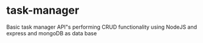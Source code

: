 # task-manager
Basic task manager API"s performing CRUD functionality using NodeJS and express and mongoDB as data base
